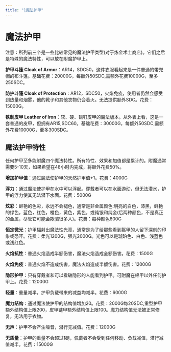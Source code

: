 ```yaml
---
title: "1魔法护甲"
---
```

# 魔法护甲

注意：所列前三个是一些比较常见的魔法护甲类型(对于炼金术士商店)。它们之后是特殊的魔法特性，可以放在附魔护甲上。

**护甲斗篷 Cloak of Armor**：AR14，SDC50，这件衣服看起来是一件普通的带兜帽的布斗篷。基础花费：20000G，每额外50SDC,需额外花费10000G，至多250SDC。

**防护斗篷 Cloak of Protection**：AR12，SDC50，火焰免疫，使用者仍然会感受到热量和烟雾，他的靴子和其他衣物仍会着火。无法提供额外SDC。花费：15000G。

**铁制皮甲 Leather of Iron**：软、硬、镶钉皮甲的魔法版本。从外表上看，这是一套普通的皮甲，但拥有AR15,SDC60。基础花费：30000G，每额外50SDC,需额外花费10000G，至多300SDC。

## 魔法护甲特性

任何护甲至多能附魔四个魔法特性。所有特性、效果和加值都是累计的。附魔通常需要5-10天，如果希望在48小时内完成，将额外花费50%。

**增加护甲值**：通过魔法使护甲的天然护甲值+1。花费：4000G

**浮力**：通过魔法使护甲在水中可以浮起。穿戴者可以在水面游动，但无法潜水，护甲的浮力使其无法潜下水面。花费：5000G

**炫彩**：鲜艳的色彩，永远不会褪色，通常是非金属颜色:明亮的白色，漆黑，鲜艳的绿色，蓝色，红色，橙色，黄色，紫色，或纯银和纯金(后两种颜色，不是真正的金属，尽管它可能会欺骗很多人)。花费：每种颜色600G

**恒定微光**：护甲辐射出魔法性光亮，通常是为了给那些看到盔甲的人留下深刻的印象或恐吓。花费：柔光1200G，强光2000G。光色可以是琥珀色、白色、浅蓝色或浅红色。

**火焰抗性**：普通火焰造成半额伤害，魔法火焰造成全额伤害。花费：1500G

**火焰免疫**：普通火焰不造成伤害，魔法火焰造成半额伤害。花费：12000G

**隐形护甲**：只有穿戴者和可以看破隐形的人能看到护甲。可附魔在棉甲以外任何护甲上。花费：12000G

**轻量**：重量减半，护甲负载带来的减益均减半。花费：6000G

**魔力结构**：通过魔法使护甲的结构值增加20。花费：2000G每20SDC,重型护甲额外结构值上限200，皮甲链甲额外结构值上限100。魔力结构值无法被正常修复，无法用于衣物。

**无声**：护甲不会产生噪音，潜行无减值。花费：12000G

**无质量**：护甲的重量不会超过1磅，佩戴者不会受到任何移动、负载减值，潜行减值减半。花费：15000G
